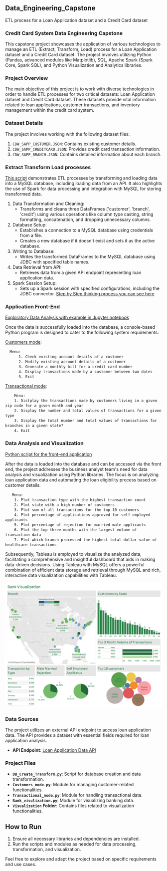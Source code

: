 ## Data_Engineering_Capstone
ETL process for a Loan Application dataset and a Credit Card dataset

### Credit Card System Data Engineering Capstone

This capstone project showcases the application of various technologies to manage an ETL (Extract, Transform, Load) process for a Loan Application dataset and a Credit Card dataset. The project involves utilizing Python (Pandas, advanced modules like Matplotlib), SQL, Apache Spark (Spark Core, Spark SQL), and Python Visualization and Analytics libraries.

### Project Overview

The main objective of this project is to work with diverse technologies in order to handle ETL processes for two critical datasets: Loan Application dataset and Credit Card dataset. These datasets provide vital information related to loan applications, customer transactions, and inventory management within the credit card system.

### Dataset Details

The project involves working with the following dataset files:

1. `CDW_SAPP_CUSTOMER.JSON`: Contains existing customer details.
2. `CDW_SAPP_CREDITCARD.JSON`: Provides credit card transaction information.
3. `CDW_SAPP_BRANCH.JSON`: Contains detailed information about each branch.

### Extract Transform Load processes 

[This script](./DB_Create_Transform.py) demonstrates ETL processes by transforming and loading data into a MySQL database, including loading data from an API. It also highlights the use of Spark for data processing and integration with MySQL for storing transformed data.
1. Data Transformation and Cleaning:
	- Transforms and cleans three DataFrames ('customer', 'branch', 'credit') using various operations like column type casting, string formatting, concatenation, and dropping unnecessary columns.
2. Database Setup:
	- Establishes a connection to a MySQL database using credentials from a file.
	- Creates a new database if it doesn't exist and sets it as the active database.
3. Writing to Database:
	- Writes the transformed DataFrames to the MySQL database using JDBC with specified table names.
4. Data Retrieval from API:
	- Retrieves data from a given API endpoint representing loan application data.
5. Spark Session Setup:
	- Sets up a Spark session with specified configurations, including the JDBC connector.
[Step by Step thinking process you can see here](./PySparkSQLConnection.ipynb) 

### Application Front-End
[Exploratory Data Analysis with example in Jupyter notebook](Transaction_and_Customers_mode.ipynb)

Once the data is successfully loaded into the database, a console-based Python program is designed to cater to the following system requirements: 

[Customers mode](./Customers_mode.py):  
```
  Menu:
      1. Check existing account details of a customer
      2. Modify existing account details of a customer
      3. Generate a monthly bill for a credit card number
      4. Display transactions made by a customer between two dates
      5. Exit
```
[Transactional mode](./Transaction_mode_menu.py):
```
    Menu:
    1. Distplay the transactions made by customers living in a given zip code for a given month and year
    2. Display the number and total values of transactions for a given type
    3. Display the total number and total values of transactions for branches in a given state?
    4. Exit
```
 
### Data Analysis and Visualization
 
 [Python script for the front-end application](Customers_mode.py) 

After the data is loaded into the database and can be accessed via the front end, the project addresses the business analyst team's need for data analysis and visualization using Python libraries. The focus is on analyzing loan application data and automating the loan eligibility process based on customer details.

```
   Menu:
    1. Plot transaction type with the highest transaction count
    2. Plot state with a high number of customers
    3. Plot sum of all transactions for the top 10 customers
    4. Plot percentage of applications approved for self-employed applicants
    5. Plot percentage of rejection for married male applicants
    6. Plot the top three months with the largest volume of transaction data
    7. Plot which branch processed the highest total dollar value of healthcare transactions

```

Subsequently, Tableau is employed to visualize the analyzed data, facilitating a comprehensive and insightful dashboard that aids in making data-driven decisions.
Using Tableau with MySQL offers a powerful combination of efficient data storage and retrieval through MySQL and rich, interactive data visualization capabilities with Tableau.

![Bank visualization Dashboard](./Visuals/Bank_Visualization.png)

### Data Sources

The project utilizes an external API endpoint to access loan application data. The API provides a dataset with essential fields required for loan application analysis.

- **API Endpoint**: [Loan Application Data API](https://raw.githubusercontent.com/platformps/LoanDataset/main/loan_data.json)

### Project Files

- **`DB_Create_Transform.py`**: Script for database creation and data transformation.
- **`Customers_mode.py`**: Module for managing customer-related functionalities.
- **`Transactional_mode.py`**: Module for handling transactional data.
- **`Bank_visulization.py`**: Module for visualizing banking data.
- **`Visualization` Folder**: Contains files related to visualization functionalities.

## How to Run

1. Ensure all necessary libraries and dependencies are installed.
2. Run the scripts and modules as needed for data processing, transformation, and visualization.

Feel free to explore and adapt the project based on specific requirements and use cases.